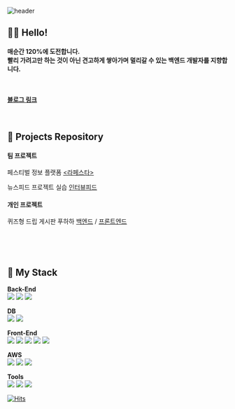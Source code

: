 <div align="left">
  
![header](https://capsule-render.vercel.app/api?type=waving&text=Wooin%20dev&animation=fadeIn&fontColor=222222&height=200&color=6DB33F)

## 🙋‍♂️ Hello!

#### 매순간 120%에 도전합니다.<br>빨리 가려고만 하는 것이 아닌 견고하게 쌓아가며 멀리갈 수 있는 백엔드 개발자를 지향합니다.

<br>


<a href="https://thiswooin.tistory.com/" target="_blank">**블로그 링크**</a>
<br><br><br>

## 🏁 Projects Repository

#### 팀 프로젝트
페스티벌 정보 플랫폼 [<라페스타>](https://github.com/LaFesta7/LikeFesta)

뉴스피드 프로젝트 실습 [인터뷰피드](https://github.com/Wooin-dev/Interview_Feed)


#### 개인 프로젝트
퀴즈형 드립 게시판 푸하하 [백엔드](https://github.com/Wooin-dev/HAHAHA_Project) / [프론트엔드](https://github.com/Wooin-dev/HAHAHA-Front)

<br><br><br>

## 🧱 My Stack

  
**Back-End** <br>
<img src="https://img.shields.io/badge/JAVA-007396?style=for-the-badge&logo=java&logoColor=white">
<img src="https://img.shields.io/badge/Spring-6DB33F?style=for-the-badge&logo=spring&logoColor=white">
<img src="https://img.shields.io/badge/Spring Boot-6DB33F?style=for-the-badge&logo=springboot&logoColor=white">

**DB** <br>
<img src="https://img.shields.io/badge/MySQL-4479A1?style=for-the-badge&logo=MySQL&logoColor=white">
<img src="https://img.shields.io/badge/Redis-DC382D?style=for-the-badge&logo=Redis&logoColor=white">

**Front-End** <br>
<img src="https://img.shields.io/badge/Html-E34F26?style=for-the-badge&logo=Html5&logoColor=white">
<img src="https://img.shields.io/badge/CSS-1572B6?style=for-the-badge&logo=CSS3&logoColor=white">
<img src="https://img.shields.io/badge/JavaScript-F7DF1E?style=for-the-badge&logo=javascript&logoColor=white">
<img src="https://img.shields.io/badge/React-61DAFB?style=for-the-badge&logo=React&logoColor=white">
<img src="https://img.shields.io/badge/Redux-764ABC?style=for-the-badge&logo=redux&logoColor=white">

**AWS** <br>
<img src="https://img.shields.io/badge/AWS%20EC2-FF9900?style=for-the-badge&logo=amazonec2&logoColor=white">
<img src="https://img.shields.io/badge/AWS%20RDS-527FFF?style=for-the-badge&logo=amazonrds&logoColor=white">
<img src="https://img.shields.io/badge/AWS%20S3-569A31?style=for-the-badge&logo=amazons3&logoColor=white">

**Tools** <br>
<img src="https://img.shields.io/badge/github-181717?style=for-the-badge&logo=github&logoColor=white">
<img src="https://img.shields.io/badge/Postman-FF6C37?style=for-the-badge&logo=postman&logoColor=white">
<img src="https://img.shields.io/badge/Swagger-85EA2D?style=for-the-badge&logo=swagger&logoColor=white">




<!--
**Wooin-dev/Wooin-dev** is a ✨ _special_ ✨ repository because its `README.md` (this file) appears on your GitHub profile.

Here are some ideas to get you started:

- 🔭 I’m currently working on ...
- 🌱 I’m currently learning ...
- 👯 I’m looking to collaborate on ...
- 🤔 I’m looking for help with ...
- 💬 Ask me about ...
- 📫 How to reach me: ...
- 😄 Pronouns: ...
- ⚡ Fun fact: ...
-->



[![Hits](https://hits.seeyoufarm.com/api/count/incr/badge.svg?url=https%3A%2F%2Fgithub.com%2FWooin-dev&count_bg=%2379C83D&title_bg=%23555555&icon=&icon_color=%23E7E7E7&title=hits&edge_flat=false)](https://hits.seeyoufarm.com)

</div>
